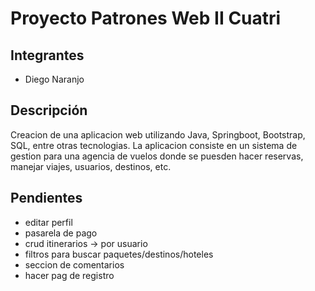 # Proyecto Patrones Web II Cuatri

## Integrantes
- Diego Naranjo

## Descripción
Creacion de una aplicacion web utilizando Java, Springboot, Bootstrap, SQL, entre otras tecnologias.
La aplicacion consiste en un sistema de gestion para una agencia de vuelos donde se puesden hacer reservas, manejar viajes, usuarios, destinos, etc.

## Pendientes

- editar perfil
- pasarela de pago
- crud itinerarios -> por usuario
- filtros para buscar paquetes/destinos/hoteles
- seccion de comentarios
- hacer pag de registro